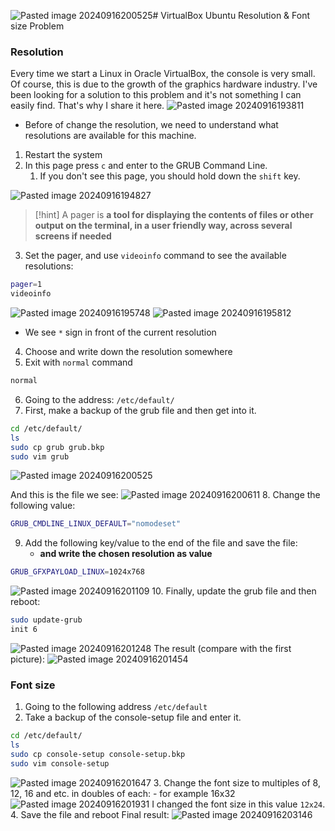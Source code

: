 ![Pasted image 20240916200525](https://github.com/user-attachments/assets/66dc8d9a-16b6-4862-8b9f-2549bd84b583)# VirtualBox Ubuntu Resolution & Font size Problem
### Resolution
Every time we start a Linux in Oracle VirtualBox, the console is very small. Of course, this is due to the growth of the graphics hardware industry.
I've been looking for a solution to this problem and it's not something I can easily find. That's why I share it here.
![Pasted image 20240916193811](https://github.com/user-attachments/assets/51b532b3-29b3-44d2-af3d-b74697bf7431)

- Before of change the resolution, we need to understand what resolutions are available for this machine.
1. Restart the system 
2. In this page press `c` and enter to the GRUB Command Line.
	1. If you don't see this page, you should hold down the `shift` key.

![Pasted image 20240916194827](https://github.com/user-attachments/assets/b0d31c23-ceb9-4aed-9c11-5e9f0bd92392)

> [!hint] A pager is **a tool for displaying the contents of files or other output on the terminal, in a user friendly way, across several screens if needed**

3. Set the pager, and use `videoinfo` command to see the available resolutions:
```bash
pager=1
videoinfo
```
![Pasted image 20240916195748](https://github.com/user-attachments/assets/a4d32676-2531-49f3-b749-935795c6a83c)
![Pasted image 20240916195812](https://github.com/user-attachments/assets/e80262e2-8c3a-45bb-bbe9-b5ed8c2a431c)
- We see `*` sign in front of the current resolution
4. Choose and write down the resolution somewhere
5. Exit with `normal` command
```bash
normal
```

6. Going to the address: `/etc/default/` 
7. First, make a backup of the grub file and then get into it.
```bash
cd /etc/default/
ls
sudo cp grub grub.bkp
sudo vim grub
```
![Pasted image 20240916200525](https://github.com/user-attachments/assets/f2d3da72-7558-4050-b063-d079812fe303)

And this is the file we see:
![Pasted image 20240916200611](https://github.com/user-attachments/assets/9b33e3c0-de3f-4d47-8ba6-ff35f66955b6)
8. Change the following value:
```bash
GRUB_CMDLINE_LINUX_DEFAULT="nomodeset"
```
9. Add the following key/value to the end of the file and save the file:
	- **and write the chosen resolution as value** 
```bash
GRUB_GFXPAYLOAD_LINUX=1024x768
```
![Pasted image 20240916201109](https://github.com/user-attachments/assets/f4e37704-9c85-44c9-a320-9af7e3d5c9a8)
10. Finally, update the grub file and then reboot:
```bash
sudo update-grub
init 6
```
![Pasted image 20240916201248](https://github.com/user-attachments/assets/6dbe2782-0abc-4423-86ff-68348d5d10f4)
The result (compare with the first picture):
![Pasted image 20240916201454](https://github.com/user-attachments/assets/a6c924a5-2689-4d51-b3c8-8eb3a0944c35)
### Font size
1. Going to the following address `/etc/default`
2. Take a backup of the console-setup file and enter it.
```bash
cd /etc/default/
ls
sudo cp console-setup console-setup.bkp
sudo vim console-setup
```
![Pasted image 20240916201647](https://github.com/user-attachments/assets/bed2dc35-37f5-4f21-ba47-227b05fb11ae)
3. Change the font size to multiples of 8, 12, 16 and etc. in doubles of each:
	- for example 16x32
![Pasted image 20240916201931](https://github.com/user-attachments/assets/ddcba101-46b2-4e9d-8f1f-f908ff5b3e44)
I changed the font size in this value `12x24`.
4. Save the file and reboot
Final result:
![Pasted image 20240916203146](https://github.com/user-attachments/assets/0a33aa7a-cf66-409a-ab17-f5f30dbbd4a3)
